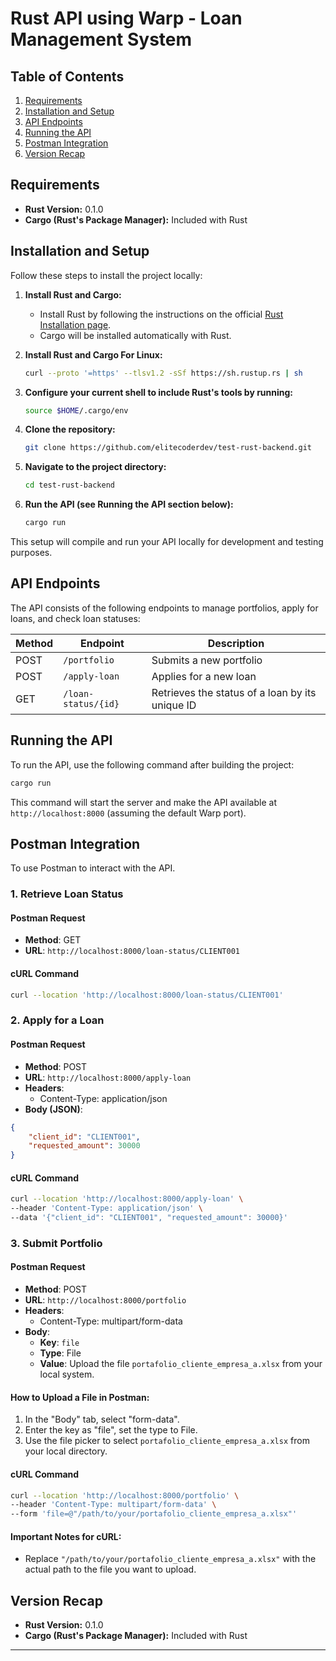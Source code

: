 # Rust API using Warp - Loan Management System

## Table of Contents
1. [Requirements](#requirements)
2. [Installation and Setup](#installation-and-setup)
3. [API Endpoints](#api-endpoints)
4. [Running the API](#running-the-api)
5. [Postman Integration](#postman-integration)
6. [Version Recap](#version-recap)

## Requirements
- **Rust Version:** 0.1.0
- **Cargo (Rust's Package Manager):** Included with Rust

## Installation and Setup

Follow these steps to install the project locally:

1. **Install Rust and Cargo:**
   - Install Rust by following the instructions on the official [Rust Installation page](https://www.rust-lang.org/tools/install).
   - Cargo will be installed automatically with Rust.

2. **Install Rust and Cargo For Linux:**
    ```bash
    curl --proto '=https' --tlsv1.2 -sSf https://sh.rustup.rs | sh
    ```
3. **Configure your current shell to include Rust's tools by running:**
    ```bash
    source $HOME/.cargo/env
    ```
4. **Clone the repository:**
   ```bash
   git clone https://github.com/elitecoderdev/test-rust-backend.git
   ```

5. **Navigate to the project directory:**
   ```bash
   cd test-rust-backend
   ```


6. **Run the API (see Running the API section below):**
   ```bash
   cargo run
   ``` 


This setup will compile and run your API locally for development and testing purposes.

## API Endpoints

The API consists of the following endpoints to manage portfolios, apply for loans, and check loan statuses:

| Method | Endpoint             | Description                                        |
|--------|----------------------|----------------------------------------------------|
| POST   | `/portfolio`         | Submits a new portfolio                            |
| POST   | `/apply-loan`        | Applies for a new loan                             |
| GET    | `/loan-status/{id}`  | Retrieves the status of a loan by its unique ID    |


## Running the API

To run the API, use the following command after building the project:

```bash
cargo run
```

This command will start the server and make the API available at `http://localhost:8000` (assuming the default Warp port).


## Postman Integration

To use Postman to interact with the API.

### 1. Retrieve Loan Status

#### Postman Request
- **Method**: GET
- **URL**: `http://localhost:8000/loan-status/CLIENT001`

#### cURL Command
```bash
curl --location 'http://localhost:8000/loan-status/CLIENT001'
```

### 2. Apply for a Loan

#### Postman Request
- **Method**: POST
- **URL**: `http://localhost:8000/apply-loan`
- **Headers**:
  - Content-Type: application/json
- **Body (JSON)**:
```json
{
    "client_id": "CLIENT001",
    "requested_amount": 30000
}
```

#### cURL Command
```bash
curl --location 'http://localhost:8000/apply-loan' \
--header 'Content-Type: application/json' \
--data '{"client_id": "CLIENT001", "requested_amount": 30000}'
```

### 3. Submit Portfolio

#### Postman Request
- **Method**: POST
- **URL**: `http://localhost:8000/portfolio`
- **Headers**:
  - Content-Type: multipart/form-data
- **Body**:
  - **Key**: `file`
  - **Type**: File
  - **Value**: Upload the file `portafolio_cliente_empresa_a.xlsx` from your local system.

#### How to Upload a File in Postman:
1. In the "Body" tab, select "form-data".
2. Enter the key as "file", set the type to File.
3. Use the file picker to select `portafolio_cliente_empresa_a.xlsx` from your local directory.

#### cURL Command
```bash
curl --location 'http://localhost:8000/portfolio' \
--header 'Content-Type: multipart/form-data' \
--form 'file=@"/path/to/your/portafolio_cliente_empresa_a.xlsx"'
```
#### Important Notes for cURL:
- Replace `"/path/to/your/portafolio_cliente_empresa_a.xlsx"` with the actual path to the file you want to upload.



## Version Recap
- **Rust Version:** 0.1.0
- **Cargo (Rust's Package Manager):** Included with Rust
---